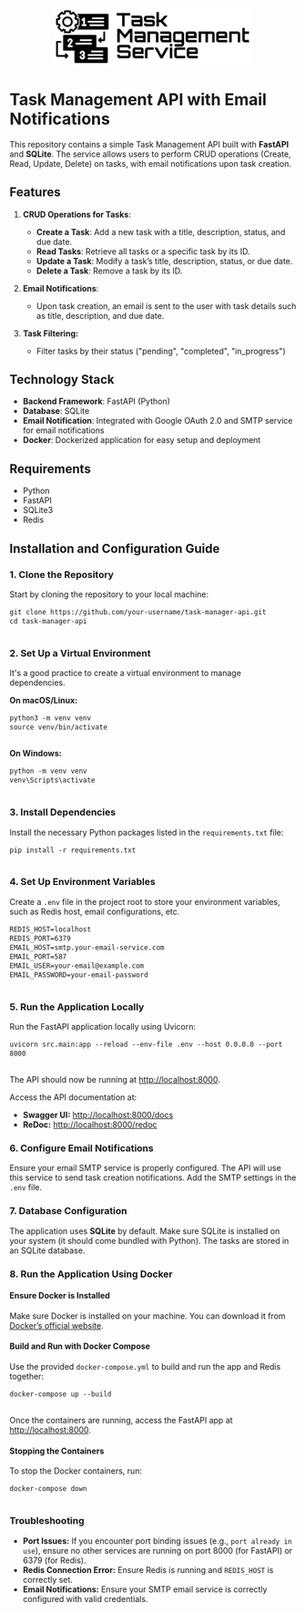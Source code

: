 <!DOCTYPE html>
<html lang="en">
<head>
    <meta charset="UTF-8">
    <meta name="viewport" content="width=device-width, initial-scale=1.0">
</head>
<body>
    <p align="center">
    <img src="task-management-service.png" width="350" alt="accessibility text">
    </p>
    <h1>Task Management API with Email Notifications</h1>
    <p>This repository contains a simple Task Management API built with <strong>FastAPI</strong> and <strong>SQLite</strong>. The service allows users to perform CRUD operations (Create, Read, Update, Delete) on tasks, with email notifications upon task creation.</p>
    <h2>Features</h2>
    <ol>
        <li>
            <p><strong>CRUD Operations for Tasks</strong>:</p>
            <ul>
                <li><strong>Create a Task</strong>: Add a new task with a title, description, status, and due date.</li>
                <li><strong>Read Tasks</strong>: Retrieve all tasks or a specific task by its ID.</li>
                <li><strong>Update a Task</strong>: Modify a task’s title, description, status, or due date.</li>
                <li><strong>Delete a Task</strong>: Remove a task by its ID.</li>
            </ul>
        </li>
        <li>
            <p><strong>Email Notifications</strong>:</p>
            <ul>
                <li>Upon task creation, an email is sent to the user with task details such as title, description, and due date.</li>
            </ul>
        </li>
        <li>
            <p><strong>Task Filtering:</strong></p>
            <ul>
                <li>Filter tasks by their status ("pending", "completed", "in_progress")</li>
            </ul>
        </li>
    </ol>
    <h2>Technology Stack</h2>
    <ul>
        <li><strong>Backend Framework</strong>: FastAPI (Python)</li>
        <li><strong>Database</strong>: SQLite</li>
        <li><strong>Email Notification</strong>: Integrated with Google OAuth 2.0 and SMTP service for email notifications</li>
        <li><strong>Docker</strong>: Dockerized application for easy setup and deployment</li>
    </ul>
    <h2>Requirements</h2>
    <ul>
        <li>Python</li>
        <li>FastAPI</li>
        <li>SQLite3</li>
        <li>Redis</li>
    </ul>
    <h2>Installation and Configuration Guide</h2>
    <h3>1. Clone the Repository</h3>
    <p>Start by cloning the repository to your local machine:</p>
    <pre><code>git clone https://github.com/your-username/task-manager-api.git
cd task-manager-api
    </code></pre>
    <h3>2. Set Up a Virtual Environment</h3>
    <p>It's a good practice to create a virtual environment to manage dependencies.</p>
    <p><strong>On macOS/Linux:</strong></p>
    <pre><code>python3 -m venv venv
source venv/bin/activate
    </code></pre>
    <p><strong>On Windows:</strong></p>
    <pre><code>python -m venv venv
venv\Scripts\activate
    </code></pre>
    <h3>3. Install Dependencies</h3>
    <p>Install the necessary Python packages listed in the <code>requirements.txt</code> file:</p>
    <pre><code>pip install -r requirements.txt
    </code></pre>
    <h3>4. Set Up Environment Variables</h3>
    <p>Create a <code>.env</code> file in the project root to store your environment variables, such as Redis host, email configurations, etc.</p>
    <pre><code>REDIS_HOST=localhost
REDIS_PORT=6379
EMAIL_HOST=smtp.your-email-service.com
EMAIL_PORT=587
EMAIL_USER=your-email@example.com
EMAIL_PASSWORD=your-email-password
    </code></pre>
    <h3>5. Run the Application Locally</h3>
    <p>Run the FastAPI application locally using Uvicorn:</p>
    <pre><code>uvicorn src.main:app --reload --env-file .env --host 0.0.0.0 --port 8000
    </code></pre>
    <p>The API should now be running at <a href="http://localhost:8000" target="_blank">http://localhost:8000</a>.</p>
    <p>Access the API documentation at:</p>
    <ul>
        <li><strong>Swagger UI:</strong> <a href="http://localhost:8000/docs" target="_blank">http://localhost:8000/docs</a></li>
        <li><strong>ReDoc:</strong> <a href="http://localhost:8000/redoc" target="_blank">http://localhost:8000/redoc</a></li>
    </ul>
    <h3>6. Configure Email Notifications</h3>
    <p>Ensure your email SMTP service is properly configured. The API will use this service to send task creation notifications. Add the SMTP settings in the <code>.env</code> file.</p>
    <h3>7. Database Configuration</h3>
    <p>The application uses <strong>SQLite</strong> by default. Make sure SQLite is installed on your system (it should come bundled with Python). The tasks are stored in an SQLite database.</p>
    <h3>8. Run the Application Using Docker</h3>
    <h4>Ensure Docker is Installed</h4>
    <p>Make sure Docker is installed on your machine. You can download it from <a href="https://www.docker.com/get-started" target="_blank">Docker’s official website</a>.</p>
    <h4>Build and Run with Docker Compose</h4>
    <p>Use the provided <code>docker-compose.yml</code> to build and run the app and Redis together:</p>
    <pre><code>docker-compose up --build
    </code></pre>
    <p>Once the containers are running, access the FastAPI app at <a href="http://localhost:8000" target="_blank">http://localhost:8000</a>.</p>
    <h4>Stopping the Containers</h4>
    <p>To stop the Docker containers, run:</p>
    <pre><code>docker-compose down
    </code></pre>
    <h3>Troubleshooting</h3>
    <ul>
        <li><strong>Port Issues:</strong> If you encounter port binding issues (e.g., <code>port already in use</code>), ensure no other services are running on port 8000 (for FastAPI) or 6379 (for Redis).</li>
        <li><strong>Redis Connection Error:</strong> Ensure Redis is running and <code>REDIS_HOST</code> is correctly set.</li>
        <li><strong>Email Notifications:</strong> Ensure your SMTP email service is correctly configured with valid credentials.</li>
    </ul>
</body>
</html>
